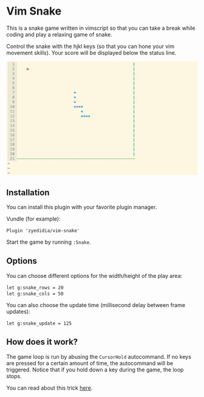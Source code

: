 # Vim Snake
This is a snake game written in vimscript so that you can take a break
while coding and play a relaxing game of snake.

Control the snake with the hjkl keys (so that you can hone your vim movement
skills). Your score will be displayed below the status line.

![SnakeImage](./SnakeImage.png)

## Installation
You can install this plugin with your favorite plugin manager.

Vundle (for example):
```
Plugin 'zyedidia/vim-snake'
```

Start the game by running `:Snake`.

## Options
You can choose different options for the width/height of the play area:
```
let g:snake_rows = 20
let g:snake_cols = 50
```

You can also choose the update time (millisecond delay between frame updates):
```
let g:snake_update = 125
```

## How does it work?

The game loop is run by abusing the `CursorHold` autocommand. If no keys are
pressed for a certain amount of time, the autocommand will be triggered. Notice
that if you hold down a key during the game, the loop stops.

You can read about this trick [here](http://vim.wikia.com/wiki/Timer_to_execute_commands_periodically).

